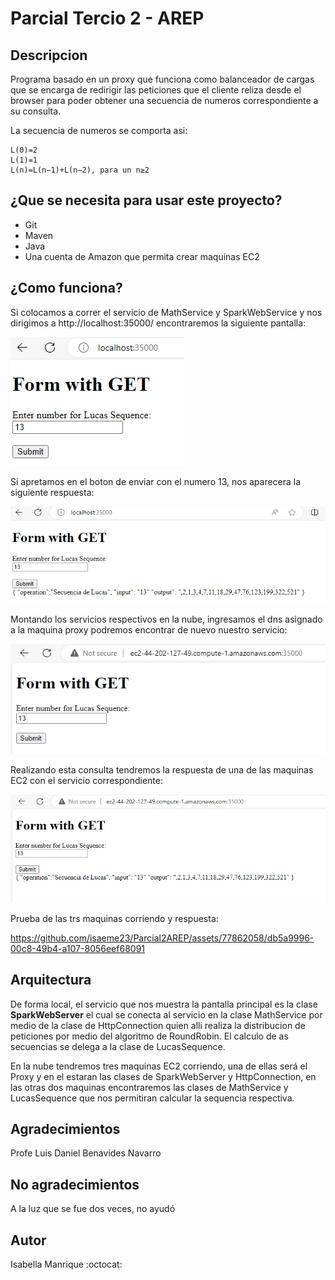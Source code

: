 # Parcial Tercio 2 - AREP
## Descripcion

Programa basado en un proxy que funciona como balanceador de cargas que se encarga de
redirigir las peticiones que el cliente reliza desde el browser para poder obtener una
secuencia de numeros correspondiente a su consulta.

La secuencia de numeros se comporta asi:

    L(0)=2
    L(1)=1
    L(n)=L(n−1)+L(n−2), para un n≥2

## ¿Que se necesita para usar este proyecto?
- Git
- Maven
- Java
- Una cuenta de Amazon que permita crear maquinas EC2

## ¿Como funciona?

Si colocamos a correr el servicio de MathService y SparkWebService y nos dirigimos a http://localhost:35000/
encontraremos la siguiente pantalla:

![img.png](img/img1.png)

Si apretamos en el boton de enviar con el numero 13, nos aparecera la siguiente respuesta:

![img.png](img/img2.png)

Montando los servicios respectivos en la nube, ingresamos el dns asignado a la maquina proxy
podremos encontrar de nuevo nuestro servicio:

![img.png](img/img3.png)

Realizando esta consulta tendremos la respuesta de una de las maquinas EC2 con el servicio correspondiente:

![img.png](img.png)

Prueba de las trs maquinas corriendo y respuesta:

https://github.com/isaeme23/Parcial2AREP/assets/77862058/db5a9996-00c8-49b4-a107-8056eef68091

## Arquitectura
De forma local, el servicio que nos muestra la pantalla principal es la clase **SparkWebServer** el cual se
conecta al servicio en la clase MathService por medio de la clase de HttpConnection quien alli realiza la 
distribucion de peticiones por medio del algoritmo de RoundRobin. El calculo de as secuencias se delega a la
clase de LucasSequence.

En la nube tendremos tres maquinas EC2 corriendo, una de ellas será el Proxy y en el estaran las clases de
SparkWebServer y HttpConnection, en las otras dos maquinas encontraremos las clases de MathService y LucasSequence
que nos permitiran calcular la sequencia respectiva.

## Agradecimientos
Profe Luis Daniel Benavides Navarro

## No agradecimientos
A la luz que se fue dos veces, no ayudó

## Autor
Isabella Manrique :octocat:
